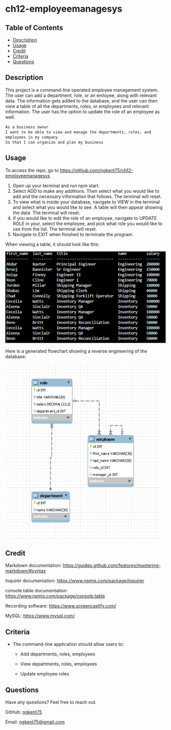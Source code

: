 # ch12-employeemanagesys

## Table of Contents

* [Description](#description)
* [Usage](#usage)
* [Credit](#credit)
* [Criteria](#criteria)
* [Questions](#questions)

## Description

This project is a command-line operated employee management system. The user can add a department, role, or an emloyee, along with relevant data. The information gets added to the database, and the user can then view a table of all the departments, roles, or employees and relevant information. The user has the option to update the role of an employee as well.

```
As a business owner
I want to be able to view and manage the departments, roles, and employees in my company
So that I can organize and plan my business
```

## Usage

To access the repo, go to https://github.com/ngkent75/ch12-employeemanagesys


1. Open up your terminal and run npm start.
2. Select ADD to make any additions. Then select what you would like to add and the necessary information that follows. The terminal will reset.
3. To view what is inside your database, navigate to VIEW in the terminal and select what you would like to see. A table will then appear showing the data. The terminal will reset.
4. If you would like to edit the role of an employee, navigate to UPDATE ROLE in your, select the employee, and pick what role you would like to use from the list. The terminal will reset.
5. Navigate to EXIT when finished to terminate the program.

When viewing a table, it should look like this:

![Employee Table](./media/table.PNG)

Here is a generated flowchart showing a reverse engineering of the database:

![Reverse Engineer](./media/reverse.PNG)


## Credit

Markdown documentation: https://guides.github.com/features/mastering-markdown/#syntax

Inquirer documentation: https://www.npmjs.com/package/inquirer

console.table documentation: https://www.npmjs.com/package/console.table

Recording software: https://www.screencastify.com/

MySQL: https://www.mysql.com/

## Criteria

* The command-line application should allow users to:

  * Add departments, roles, employees

  * View departments, roles, employees

  * Update employee roles


## Questions
Have any questions? Feel free to reach out.

GitHub: [ngkent75](https://github.com/ngkent75)

Email: [ngkent75@gmail.com](mailto:ngkent75@gmail.com)